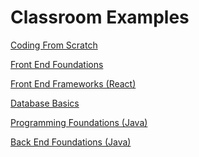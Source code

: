 # Classroom Examples
[Coding From Scratch](./Coding%20From%20Scratch)

[Front End Foundations](./Front%20End%20Foundations)

[Front End Frameworks (React)](./Front%20End%20Frameworks%20(React))

[Database Basics](./Database%20Basics)

[Programming Foundations (Java)](./Programming%20Foundations%20(Java))

[Back End Foundations (Java)](./Back%20End%20Foundations%20(Java))